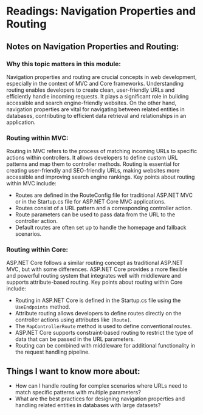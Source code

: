# Readings: Navigation Properties and Routing
## Notes on Navigation Properties and Routing:

### Why this topic matters in this module:
Navigation properties and routing are crucial concepts in web development, especially in the context of MVC and Core frameworks. Understanding routing enables developers to create clean, user-friendly URLs and efficiently handle incoming requests. It plays a significant role in building accessible and search engine-friendly websites. On the other hand, navigation properties are vital for navigating between related entities in databases, contributing to efficient data retrieval and relationships in an application.

### Routing within MVC:
Routing in MVC refers to the process of matching incoming URLs to specific actions within controllers. It allows developers to define custom URL patterns and map them to controller methods. Routing is essential for creating user-friendly and SEO-friendly URLs, making websites more accessible and improving search engine rankings. Key points about routing within MVC include:
- Routes are defined in the RouteConfig file for traditional ASP.NET MVC or in the Startup.cs file for ASP.NET Core MVC applications.
- Routes consist of a URL pattern and a corresponding controller action.
- Route parameters can be used to pass data from the URL to the controller action.
- Default routes are often set up to handle the homepage and fallback scenarios.

### Routing within Core:
ASP.NET Core follows a similar routing concept as traditional ASP.NET MVC, but with some differences. ASP.NET Core provides a more flexible and powerful routing system that integrates well with middleware and supports attribute-based routing. Key points about routing within Core include:
- Routing in ASP.NET Core is defined in the Startup.cs file using the `UseEndpoints` method.
- Attribute routing allows developers to define routes directly on the controller actions using attributes like `[Route]`.
- The `MapControllerRoute` method is used to define conventional routes.
- ASP.NET Core supports constraint-based routing to restrict the type of data that can be passed in the URL parameters.
- Routing can be combined with middleware for additional functionality in the request handling pipeline.

## Things I want to know more about:
- How can I handle routing for complex scenarios where URLs need to match specific patterns with multiple parameters?
- What are the best practices for designing navigation properties and handling related entities in databases with large datasets?

